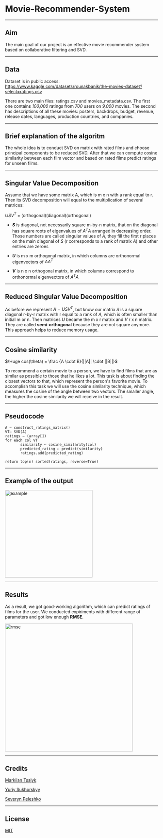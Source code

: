 # Movie-Recommender-System
***
## Aim
The main goal of our project is an effective movie recommender system based on collaborative filtering and SVD.
***
## Data
Dataset is in public access:
https://www.kaggle.com/datasets/rounakbanik/the-movies-dataset?select=ratings.csv

There are two main files: ratings.csv and movies_metadata.csv. The first one contains *100,000* ratings from *700* users on *9,000* movies. The second has descriptions of all these movies: posters, backdrops, budget, revenue, release dates, languages, production countries, and companies.

***
## Brief explanation of the algoritm
The whole idea is to conduct SVD on matrix with rated films and choose principal components to be reduced SVD. After that we can compute cosine similarity between each film vector and based on rated films predict ratings for unseen films.
***
## Singular Value Decomposition
Assume that we have some matrix A, which is m x n  with a rank equal to r. Then its SVD decomposition will equal to the multiplication of several matrices:

$USV^T$ = (orthogonal)(diagonal)(orthogonal)

* **$S$** is diagonal, not necessarily square m-by-n matrix, that on the diagonal has square roots of eigenvalues of $A^TA$ arranged in decreasing order. Those numbers are called singular values of $A$, they fill the first r places on the main diagonal of $S$ (r corresponds to a rank of matrix $A$) and other entries are zeroes

* **$U$** is m x m orthogonal matrix, in which columns are orthonormal eigenvectors of $AA^T$

* **$V$** is  n x n orthogonal matrix, in which columns correspond to orthonormal eigenvectors of $A^TA$

***
## Reduced Singular Value Decomposition
As before we represent $A = USV^T$, but know our matrix $S$ is a square diagonal r-by-r matrix with r equal to a rank of $A$, which is often smaller than initial m or n. Then matrices $U$ became the m x r matrix and $V$ r x n matrix. They are called **semi-orthogonal** because they are not square anymore. This approach helps to reduce memory usage.
***
## Cosine similarity
$\Huge cos(\theta) = \frac {A \cdot B}{||A|| \cdot ||B||}$

To recommend a certain movie to a person, we have to find films that are as similar as possible to those that he likes a lot. This task is about finding the closest vectors to that, which represent the person's favorite movie. To accomplish this task we will use the cosine similarity technique, which measures the cosine of the angle between two vectors. The smaller angle, the higher the cosine similarity we will receive in the result.
***
## Pseudocode
```
A ← construct_ratings_matrix()
VT← SVD(A)
ratings ← (array[])
for each col VT
       similarity ← cosine_similarity(col)
       predicted_rating ← predict(similarity)
       ratings.add(predicted_rating)

return top(n) sorted(ratings, reverse=True)
```
***
## Example of the output
<img width="288" alt="example" src="https://user-images.githubusercontent.com/73395389/170863233-040cc1f0-6db5-4e43-8ff0-0b0b6997c32b.png">

***
## Results
As a result, we got good-working algorithm, which can predict ratings of films for the user. We conducted expiriments with different range of parameters and got low enough **RMSE**.

<img width="421" alt="rmse" src="https://user-images.githubusercontent.com/73395389/170862266-25f07deb-f6da-4f59-ad4b-3b752a89f75d.png">

***
## Credits
[Markiian Tsalyk](https://www.linkedin.com/in/markiian-tsalyk-193758224/)

[Yuriy Sukhorskyy](https://ua.linkedin.com/in/yuriy-sukhorskyy)

[Severyn Peleshko](https://www.linkedin.com/in/severyn-peleshko-163a71225/)
***
## License
[MIT](https://github.com/Tsalyk/Movie-Recommender-System/blob/main/LICENSE)
